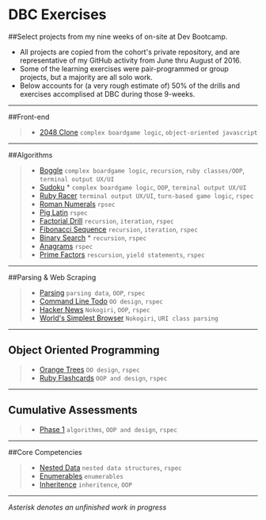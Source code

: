 # DBC Exercises
##Select projects from my nine weeks of on-site at Dev Bootcamp. 
* All projects are copied from the cohort's private repository, and are representative of my GitHub activity from June thru August of 2016. 
* Some of the learning exercises were pair-programmed or group projects, but a majority are all solo work. 
* Below accounts for (a very rough estimate of) 50% of the drills and exercises accomplised at DBC during those 9-weeks.

---

##Front-end
>* [2048 Clone](./week-8/256-challenge) `complex boardgame logic`, `object-oriented javascript`

---

##Algorithms
>* [Boggle](./week-1/boggle) `complex boardgame logic`, `recursion`, `ruby classes/OOP`, `terminal output UX/UI`
>* [Sudoku](./week-1/sudoku) * `complex boardgame logic`, `OOP`, `terminal output UX/UI`
>* [Ruby Racer](./week-1/ruby_racer) `terminal output UX/UI`, `turn-based game logic`, `rspec`
>* [Roman Numerals](./week-1/roman_numerals) `rpsec`
>* [Pig Latin](./week-1/pig_latin) `rspec`
>* [Factorial Drill](./week-1/factorial_drill) `recursion`, `iteration`, `rspec`
>* [Fibonacci Sequence](./week-1/fibonacci) `recursion`, `iteration`, `rspec`
>* [Binary Search](./week-1/binary_search) * `recursion`, `rspec`
>* [Anagrams](./week-1/anagrams) `rspec`
>* [Prime Factors](./week-1/prime_factors) `rescursion`, `yield statements`, `rspec`

---

##Parsing & Web Scraping
>* [Parsing](./week-2/parsing-data) `parsing data`, `OOP`, `rspec`
>* [Command Line Todo](./week-2/basic-todo) `OO design`, `rspec`
>* [Hacker News](./week-2/web-scraping) `Nokogiri`, `OOP`, `rspec`
>* [World's Simplest Browser](./week-2/browser) `Nokogiri`, `URI class parsing`

---

## Object Oriented Programming
>* [Orange Trees](./week-2/orange-trees-1) `OO design`, `rspec`
>* [Ruby Flashcards](./week-2/flashcards) `OOP and design`, `rspec`

---

## Cumulative Assessments
>* [Phase 1](./week-2/assessment) `algorithms`, `OOP and design`, `rspec`

---

##Core Competencies
>* [Nested Data](./week-1/nested_arrays) `nested data structures`, `rspec`
>* [Enumerables](./week-1/basic_enumerables) `enumerables`
>* [Inheritence](./week-2/classical-inheritence) `inheritence`, `OOP`

---

*Asterisk denotes an unfinished work in progress*